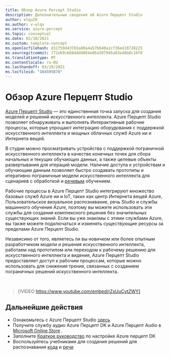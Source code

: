 ```yaml
---
title: Обзор Azure Percept Studio
description: Дополнительные сведения об Azure Перцепт Studio
author: elqu20
ms.author: v-elqu
ms.service: azure-percept
ms.topic: conceptual
ms.date: 02/18/2021
ms.custom: template-concept
ms.openlocfilehash: d31f59d43765a80a4a57b640a1cf36e410728225
ms.sourcegitcommit: 772eb9c6684dd4864e0ba507945a83e48b8c16f0
ms.translationtype: MT
ms.contentlocale: ru-RU
ms.lasthandoff: 03/19/2021
ms.locfileid: "104595878"
---
```

# <a name="azure-percept-studio-overview"></a>Обзор Azure Перцепт Studio

[Azure Перцепт Studio](https://go.microsoft.com/fwlink/?linkid=2135819) — это единственная точка запуска для создания моделей и решений искусственного интеллекта. Azure Перцепт Studio позволяет обнаруживать и выполнять Интерактивные рабочие процессы, которые упрощают интеграцию оборудования с поддержкой искусственного интеллекта и мощных облачных служб Azure ии и Интернета вещей.

В студии можно просматривать устройства с поддержкой пограничной искусственного интеллекта в качестве конечных точек для сбора начальных и текущих обучающих данных, а также целевые объекты развертывания для итераций модели. Наличие доступа к устройствам и обучающим данным позволяет быстро создавать прототипы и итеративно пограничные модели [](./tutorial-nocode-vision.md) искусственного интеллекта для сценариев с обработкой и [речевым](./tutorial-no-code-speech.md) обучением.
<!---
:::image type="content" source="./media/overview-azure-percept-studio/percept-studio-flow.png" alt-text="Flow from homepage in Azure Percept Studio.":::
--->

Рабочие процессы в Azure Перцепт Studio интегрируют множество базовых служб Azure ии и IoT, таких как центр Интернета вещей Azure, Пользовательское визуальное распознавание, речь Studio и службы машинного обучения Azure, поэтому вы можете использовать эти службы для создания комплексного решения без значительных существующих знаний. Если вы уже знакомы с этими службами Azure, вы также можете подключаться и изменять существующие ресурсы за пределами Azure Перцепт Studio.
<!---
:::image type="content" source="./media/overview-azure-percept-studio/device-flow.png" alt-text="Device flow in Azure Percept Studio.":::
--->

Независимо от того, являетесь ли вы новичком или более опытным разработчиком модели и решения искусственного интеллекта, работаем над прототипом или переходом к рабочему решению для искусственного интеллекта и видения, Azure Перцепт Studio предоставляет доступ к рабочим процессам, которые можно использовать для снижения трения, связанных с созданием пограничных решений искусственного интеллекта.
<!---
:::image type="content" source="./media/overview-azure-percept-studio/image-flow.png" alt-text="Image capture flow in Azure Percept Studio.":::
--->
</br>

> [!VIDEO https://www.youtube.com/embed/rZsUuCytZWY]

## <a name="next-steps"></a>Дальнейшие действия

- Ознакомьтесь с Azure Перцепт Studio [здесь](https://go.microsoft.com/fwlink/?linkid=2135819)
- Получите службу аудио Azure Перцепт DK и Azure Перцепт Audio в [Microsoft Online Store](https://go.microsoft.com/fwlink/p/?LinkId=2155270) .
- Заполните [Краткое руководство](./quickstart-percept-dk-set-up.md) по настройке Azure перцепт DK
- Воспользуйтесь учебниками для создания решений для распознавания [кода](./tutorial-nocode-vision.md) и [речи](./tutorial-no-code-speech.md)
